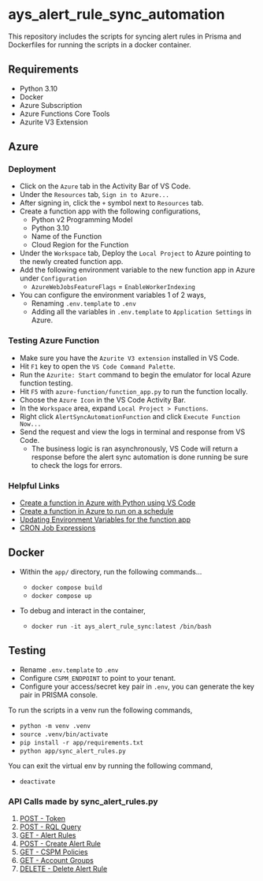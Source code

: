 # ays_alert_rule_sync_automation

This repository includes the scripts for syncing alert rules in Prisma and Dockerfiles for running the scripts in a docker container.

## Requirements

* Python 3.10
* Docker
* Azure Subscription
* Azure Functions Core Tools
* Azurite V3 Extension

## Azure

### Deployment

* Click on the `Azure` tab in the Activity Bar of VS Code.
* Under the `Resources` tab, `Sign in to Azure...`
* After signing in, click the `+` symbol next to `Resources` tab.
* Create a function app with the following configurations,
  * Python v2 Programming Model
  * Python 3.10
  * Name of the Function
  * Cloud Region for the Function
* Under the `Workspace` tab, Deploy the `Local Project` to Azure pointing to the newly created function app.
* Add the following environment variable to the new function app in Azure under `Configuration`
  * `AzureWebJobsFeatureFlags` = `EnableWorkerIndexing` 
* You can configure the environment variables 1 of 2 ways,
  * Renaming `.env.template` to `.env`
  * Adding all the variables in `.env.template` to `Application Settings` in Azure.


### Testing Azure Function

* Make sure you have the `Azurite V3 extension` installed in VS Code.
* Hit `F1` key to open the `VS Code Command Palette`.
* Run the `Azurite: Start` command to begin the emulator for local Azure function testing.
* Hit `F5` with `azure-function/function_app.py` to run the function locally.
* Choose the `Azure Icon` in the VS Code Activity Bar.
* In the `Workspace` area, expand `Local Project > Functions`.
* Right click `AlertSyncAutomationFunction` and click `Execute Function Now...`
* Send the request and view the logs in terminal and response from VS Code.
  * The business logic is ran asynchronously, VS Code will return a response before the alert sync automation is done running be sure to check the logs for errors.

### Helpful Links

* [Create a function in Azure with Python using VS Code](https://learn.microsoft.com/en-us/azure/azure-functions/create-first-function-vs-code-python?pivots=python-mode-decorators)
* [Create a function in Azure to run on a schedule](https://learn.microsoft.com/en-us/azure/azure-functions/functions-create-scheduled-function)
* [Updating Environment Variables for the function app](https://learn.microsoft.com/en-us/azure/azure-functions/functions-how-to-use-azure-function-app-settings?tabs=portal)
* [CRON Job Expressions](https://learn.microsoft.com/en-us/azure/azure-functions/functions-bindings-timer?pivots=programming-language-csharp&tabs=python-v2%2Cin-process#ncrontab-expressions)

## Docker

* Within the `app/` directory, run the following commands...
  * `docker compose build`
  * `docker compose up`

* To debug and interact in the container,
  * `docker run -it ays_alert_rule_sync:latest /bin/bash`

## Testing

* Rename `.env.template` to `.env`
* Configure `CSPM_ENDPOINT` to point to your tenant.
* Configure your access/secret key pair in `.env`, you can generate the key pair in PRISMA console.

To run the scripts in a venv run the following commands,

* `python -m venv .venv`
* `source .venv/bin/activate`
* `pip install -r app/requirements.txt`
* `python app/sync_alert_rules.py`

You can exit the virtual env by running the following command,

* `deactivate`

### API Calls made by sync_alert_rules.py

1. [POST - Token](https://prisma.pan.dev/api/cloud/cspm/login#operation/app-login)
2. [POST - RQL Query](https://prisma.pan.dev/api/cloud/cspm/search#operation/search-config)
3. [GET - Alert Rules](https://pan.dev/prisma-cloud/api/cspm/get-alert-rules-v-2/)
4. [POST - Create Alert Rule](https://pan.dev/prisma-cloud/api/cspm/get-alert-rules-v-2/)
5. [GET - CSPM Policies](https://pan.dev/prisma-cloud/api/cspm/get-policies-v-2/)
5. [GET - Account Groups](https://pan.dev/prisma-cloud/api/cspm/get-account-groups/)
5. [DELETE - Delete Alert Rule](https://pan.dev/prisma-cloud/api/cspm/delete-alert-rule/)
